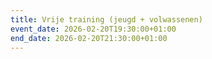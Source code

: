 ```yaml
---
title: Vrije training (jeugd + volwassenen)
event_date: 2026-02-20T19:30:00+01:00
end_date: 2026-02-20T21:30:00+01:00
---
```

